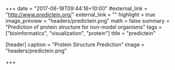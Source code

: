 +++
date = "2017-06-18T09:44:16+10:00"
#external_link = "http://www.predictein.org/"
external_link = ""
highlight = true
image_preview = "headers/predictein.png"
math = false
summary = "Prediction of protein structure for non-model organisms"
tags = ["bioinformatics", "visualization", "protein"]
title = "predictein"

[header]
  caption = "Protein Structure Prediction"
  image = "headers/predictein.png"

+++
